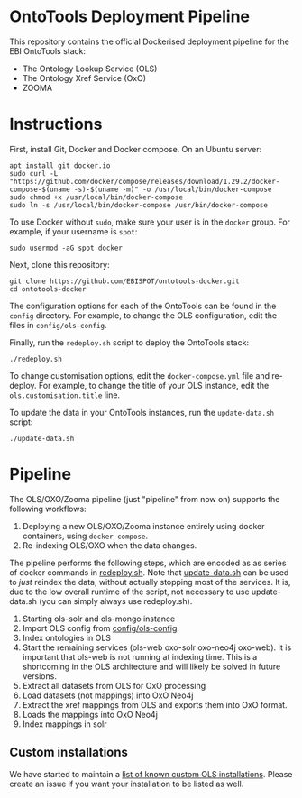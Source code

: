# OntoTools Deployment Pipeline

This repository contains the official Dockerised deployment pipeline for the EBI OntoTools stack:

* The Ontology Lookup Service (OLS)
* The Ontology Xref Service (OxO)
* ZOOMA

# Instructions

First, install Git, Docker and Docker compose. On an Ubuntu server:

    apt install git docker.io
    sudo curl -L "https://github.com/docker/compose/releases/download/1.29.2/docker-compose-$(uname -s)-$(uname -m)" -o /usr/local/bin/docker-compose
    sudo chmod +x /usr/local/bin/docker-compose
    sudo ln -s /usr/local/bin/docker-compose /usr/bin/docker-compose

To use Docker without `sudo`, make sure your user is in the `docker` group. For example, if your username is `spot`:

    sudo usermod -aG spot docker
   
Next, clone this repository:

    git clone https://github.com/EBISPOT/ontotools-docker.git
    cd ontotools-docker

The configuration options for each of the OntoTools can be found in the `config` directory. For example, to change the OLS configuration, edit the files in `config/ols-config`.
   
Finally, run the `redeploy.sh` script to deploy the OntoTools stack:

    ./redeploy.sh

To change customisation options, edit the `docker-compose.yml` file and re-deploy. For example, to change the title of your OLS instance, edit the `ols.customisation.title` line.

To update the data in your OntoTools instances, run the `update-data.sh` script:

    ./update-data.sh
   


# Pipeline

The OLS/OXO/Zooma pipeline (just "pipeline" from now on) supports the following workflows:

1. Deploying a new OLS/OXO/Zooma instance entirely using docker containers, using `docker-compose`.
2. Re-indexing OLS/OXO when the data changes.

The pipeline performs the following steps, which are encoded as as series of docker commands in [redeploy.sh](redeploy.sh). Note that [update-data.sh](update-data.sh) can be used to _just_ reindex the data, without actually stopping most of the services. It is, due to the low overall runtime of the script, not necessary to use update-data.sh (you can simply always use redeploy.sh).

1. Starting ols-solr and ols-mongo instance
2. Import OLS config from [config/ols-config](config/ols-config).
3. Index ontologies in OLS
4. Start the remaining services (ols-web oxo-solr oxo-neo4j oxo-web). It is important that ols-web is not running at indexing time. This is a shortcoming in the OLS architecture and will likely be solved in future versions.
5. Extract all datasets from OLS for OxO processing
6. Load datasets (not mappings) into OxO Neo4j
7. Extract the xref mappings from OLS and exports them into OxO format.
8. Loads the mappings into OxO Neo4j
9. Index mappings in solr

## Custom installations

We have started to maintain a [list of known custom OLS installations](docs/custom_ontotools_users.md). Please create an issue if you want your installation to be listed as well.
